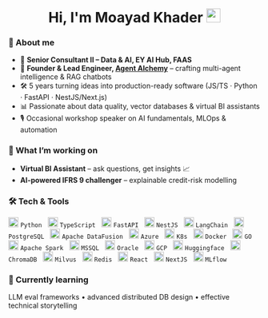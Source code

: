 <!-- Hi there  -->
<h1 align="center">Hi, I'm Moayad Khader <img src="https://media.giphy.com/media/hvRJCLFzcasrR4ia7z/giphy.gif" width="28"></h1>

### 💼 About me
- 🔭 **Senior Consultant II – Data & AI, EY AI Hub, FAAS**  
- 🧠 **Founder & Lead Engineer, [Agent Alchemy](https://github.com/Agent-Alchemy)** – crafting multi-agent intelligence & RAG chatbots  
- 🛠️ 5 years turning ideas into production-ready software (JS/TS · Python · FastAPI · NestJS/Next.js)  
- 📊 Passionate about data quality, vector databases & virtual BI assistants  
- 🎙️ Occasional workshop speaker on AI fundamentals, MLOps & automation  

### 🚀 What I’m working on
- **Virtual BI Assistant** – ask questions, get insights 📈  
- **AI-powered IFRS 9 challenger** – explainable credit-risk modelling  

### 🛠️ Tech & Tools

<img src="https://cdn.simpleicons.org/python" alt="Python" width="20" height="20" title="Python"/> `Python` &nbsp;
<img src="https://cdn.simpleicons.org/typescript" alt="TypeScript" width="20" height="20" title="TypeScript"/> `TypeScript` &nbsp;
<img src="https://cdn.simpleicons.org/fastapi" alt="FastAPI" width="20" height="20" title="FastAPI"/> `FastAPI` &nbsp;
<img src="https://cdn.simpleicons.org/nestjs" alt="NestJS" width="20" height="20" title="NestJS"/> `NestJS` &nbsp;
<img src="https://cdn.simpleicons.org/langchain" alt="LangChain" width="20" height="20" title="LangChain"/> `LangChain` &nbsp;
<img src="https://cdn.simpleicons.org/postgresql" alt="PostgreSQL" width="20" height="20" title="PostgreSQL"/> `PostgreSQL` &nbsp;
<img src="https://cdn.simpleicons.org/apachedatafusion" alt="Apache DataFusion" width="20" height="20" title="Apache DataFusion"/> `Apache DataFusion` &nbsp;
<img src="[https://cdn.simpleicons.org/microsoftazure](https://banner2.cleanpng.com/20180802/wxy/kisspng-microsoft-azure-cloud-computing-microsoft-corporat-pricing-insight-amp-analytics-microsoft-azure-5b62c6dd915251.7076960515332000935953.jpg" alt="Azure" width="20" height="20" title="Azure"/> `Azure` &nbsp;
<img src="https://cdn.simpleicons.org/kubernetes" alt="K8s" width="20" height="20" title="Kubernetes"/> `K8s` &nbsp;
<img src="https://cdn.simpleicons.org/docker" alt="Docker" width="20" height="20" title="Docker"/> `Docker` &nbsp;
<img src="https://cdn.simpleicons.org/golang" alt="Go" width="20" height="20" title="Go"/> `GO` &nbsp;
<img src="https://cdn.simpleicons.org/apache-spark" alt="Apache Spark" width="20" height="20" title="Apache Spark"/> `Apache Spark` &nbsp;
<img src="https://cdn.simpleicons.org/microsoftsqlserver" alt="MSSQL" width="20" height="20" title="MSSQL"/> `MSSQL` &nbsp;
<img src="https://cdn.simpleicons.org/oracle" alt="Oracle" width="20" height="20" title="Oracle"/> `Oracle` &nbsp;
<img src="https://cdn.simpleicons.org/googlecloud" alt="GCP" width="20" height="20" title="GCP"/> `GCP` &nbsp;
<img src="https://cdn.simpleicons.org/huggingface" alt="Huggingface" width="20" height="20" title="Huggingface"/> `Huggingface` &nbsp;
<img src="https://cdn.simpleicons.org/chromadb" alt="ChromaDB" width="20" height="20" title="ChromaDB"/> `ChromaDB` &nbsp;
<img src="https://cdn.simpleicons.org/milvus" alt="Milvus" width="20" height="20" title="Milvus"/> `Milvus` &nbsp;
<img src="https://cdn.simpleicons.org/redis" alt="Redis" width="20" height="20" title="Redis"/> `Redis` &nbsp;
<img src="https://cdn.simpleicons.org/react" alt="React" width="20" height="20" title="React"/> `React` &nbsp;
<img src="https://cdn.simpleicons.org/nextdotjs" alt="Next.js" width="20" height="20" title="Next.js"/> `NextJS` &nbsp;
<img src="https://cdn.simpleicons.org/mlflow" alt="MLflow" width="20" height="20" title="MLflow"/> `MLflow`


### 🌱 Currently learning
LLM eval frameworks • advanced distributed DB design • effective technical storytelling
